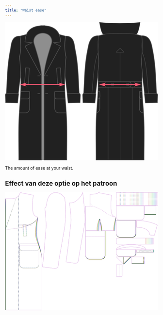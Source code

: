 ```yaml
---
title: "Waist ease"
---
```


![Waist ease](./waistease.svg)

The amount of ease at your waist.

## Effect van deze optie op het patroon

![This image shows the effect of this option by superimposing several variants that have a different value for this option](carlton_waistease_sample.svg "Effect of this option on the pattern")
